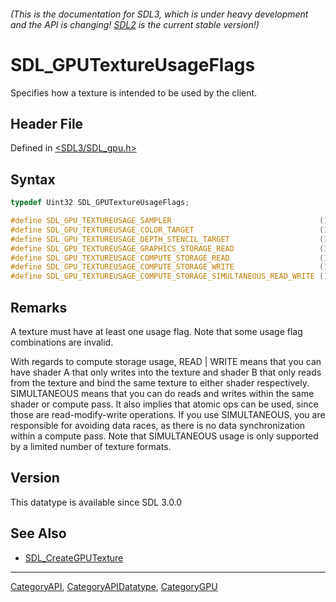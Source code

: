 ###### (This is the documentation for SDL3, which is under heavy development and the API is changing! [SDL2](https://wiki.libsdl.org/SDL2/) is the current stable version!)
# SDL_GPUTextureUsageFlags

Specifies how a texture is intended to be used by the client.

## Header File

Defined in [<SDL3/SDL_gpu.h>](https://github.com/libsdl-org/SDL/blob/main/include/SDL3/SDL_gpu.h)

## Syntax

```c
typedef Uint32 SDL_GPUTextureUsageFlags;

#define SDL_GPU_TEXTUREUSAGE_SAMPLER                                 (1u << 0) /**< Texture supports sampling. */
#define SDL_GPU_TEXTUREUSAGE_COLOR_TARGET                            (1u << 1) /**< Texture is a color render target. */
#define SDL_GPU_TEXTUREUSAGE_DEPTH_STENCIL_TARGET                    (1u << 2) /**< Texture is a depth stencil target. */
#define SDL_GPU_TEXTUREUSAGE_GRAPHICS_STORAGE_READ                   (1u << 3) /**< Texture supports storage reads in graphics stages. */
#define SDL_GPU_TEXTUREUSAGE_COMPUTE_STORAGE_READ                    (1u << 4) /**< Texture supports storage reads in the compute stage. */
#define SDL_GPU_TEXTUREUSAGE_COMPUTE_STORAGE_WRITE                   (1u << 5) /**< Texture supports storage writes in the compute stage. */
#define SDL_GPU_TEXTUREUSAGE_COMPUTE_STORAGE_SIMULTANEOUS_READ_WRITE (1u << 6) /**< Texture supports reads and writes in the same compute shader. This is NOT equivalent to READ | WRITE. */
```

## Remarks

A texture must have at least one usage flag. Note that some usage flag
combinations are invalid.

With regards to compute storage usage, READ | WRITE means that you can have
shader A that only writes into the texture and shader B that only reads
from the texture and bind the same texture to either shader respectively.
SIMULTANEOUS means that you can do reads and writes within the same shader
or compute pass. It also implies that atomic ops can be used, since those
are read-modify-write operations. If you use SIMULTANEOUS, you are
responsible for avoiding data races, as there is no data synchronization
within a compute pass. Note that SIMULTANEOUS usage is only supported by a
limited number of texture formats.

## Version

This datatype is available since SDL 3.0.0

## See Also

- [SDL_CreateGPUTexture](SDL_CreateGPUTexture)

----
[CategoryAPI](CategoryAPI), [CategoryAPIDatatype](CategoryAPIDatatype), [CategoryGPU](CategoryGPU)

